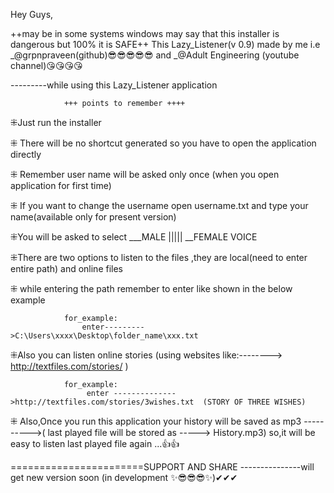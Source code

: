 Hey Guys,
		
		
++may be in some systems windows may say that this installer is dangerous but 100% it is SAFE++
This Lazy_Listener(v 0.9) made by me 
					i.e	 _@grpnpraveen(github)😎😎😎😎😎   		and  			_@Adult Engineering (youtube channel)😘😘😘😘




---------while using this  Lazy_Listener application  

				+++ points to remember ++++
⁜Just run the installer

⁜ There will be no shortcut generated so you have to open the application directly

⁜ Remember user name will be asked only once (when you open application for first time)

⁜ If you want to change the username open username.txt and type your name(available only for  present version)

⁜You will be asked to select ___MALE ||||| __FEMALE VOICE

⁜There are two options to listen to the files ,they are local(need to enter entire path) and online files

⁜ while entering the path remember to enter like shown in the below example
				
				for_example: 
					enter--------->C:\Users\xxxx\Desktop\folder_name\xxx.txt

⁜Also you can listen online  stories (using websites like:-------->  http://textfiles.com/stories/	)
								
				for_example:
					 enter -------------->http://textfiles.com/stories/3wishes.txt  (STORY OF THREE WISHES)

⁜ Also,Once you run this application your history will be saved as mp3 ---------->( last played file will be stored as ----->  History.mp3)
				so,it will be easy to listen last played file again ...👍👍



=======================SUPPORT AND SHARE  ---------------will get new version soon (in development ✨😎😎😎✨)✔✔✔


